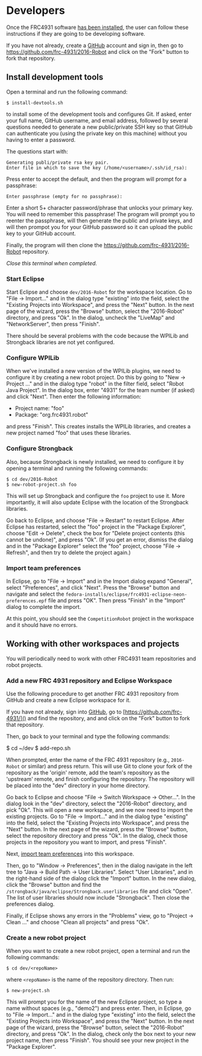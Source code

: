 # Developers

Once the FRC4931 software [has been installed](http://github.com/frc-4931/fedora-installs/users/README.md), the user can follow these instructions if they are going to be developing software.

If you have not already, create a [GitHub](http://github.com) account and sign in, then go to https://github.com/frc-4931/2016-Robot and click on the "Fork" button to fork that repository.

## Install development tools

Open a terminal and run the following command:

    $ install-devtools.sh

to install some of the development tools and configures Git. If asked, enter your full name, GitHub username, and email address, followed by several questions needed to generate a new public/private SSH key so that GitHub can authenticate you (using the private key on this machine) without you having to enter a password.

The questions start with:

    Generating publi/private rsa key pair.
    Enter file in which to save the key (/home/<username>/.ssh/id_rsa):

Press enter to accept the default, and then the program will prompt for a passphrase:

    Enter passphrase (empty for no passphrase):

Enter a short 5+ character password/phrase that unlocks your primary key. You will need to remember this passphrase! The program will prompt you to reenter the passphrase, will then generate the public and private keys, and will then prompot you for your GitHub password so it can upload the public key to your GitHub account.

Finally, the program will then clone the https://github.com/frc-4931/2016-Robot repository.

*Close this terminal when completed.*

### Start Eclipse

Start Eclipse and choose `dev/2016-Robot` for the workspace location. Go to "File -> Import..." and in the dialog type "existing" into the field, select the "Existing Projects into Workspace", and press the "Next" button. In the next page of the wizard, press the "Browse" button, select the "2016-Robot" directory, and press "Ok". In the dialog, uncheck the "LiveMap" and "NetworkServer", then press "Finish".

There should be several problems with the code because the WPILib and Strongback libraries are not yet configured.

### Configure WPILib

When we've installed a new version of the WPILib plugins, we need to configure it by creating a new robot project. Do this by going to "New -> Project ..." and in the dialog type "robot" in the filter field, select "Robot Java Project". In the dialog box, enter "4931" for the team number (if asked) and click "Next". Then enter the following information:

* Project name: "foo"
* Package: "org.frc4931.robot"

and press "Finish". This creates installs the WPILib libraries, and creates a new project named "foo" that uses these libraries. 

### Configure Strongback

Also, because Strongback is newly installed, we need to configure it by opening a terminal and running the following commands:

    $ cd dev/2016-Robot
    $ new-robot-project.sh foo

This will set up Strongback and configure the `foo` project to use it. More importantly, it will also update Eclipse with the location of the Strongback libraries.

Go back to Eclipse, and choose "File -> Restart" to restart Eclipse. After Eclipse has restarted, select the "foo" project in the "Package Explorer", choose "Edit -> Delete", check the box for "Delete project contents (this cannot be undone)", and press "Ok". (If you get an error, dismiss the dialog and in the "Package Explorer" select the "foo" project, choose "File -> Refresh", and then try to delete the project again.)

### Import team preferences

In Eclipse, go to "File -> Import" and in the Import dialog expand "General", select "Preferences", and click "Next". Press the "Browse" button and navigate and select the `fedora-installs/eclipse/frc4931-eclipse-neon-preferences.epf` file and press "OK". Then press "Finish" in the "Import" dialog to complete the import.

At this point, you should see the `CompetitionRobot` project in the workspace and it should have no errors.



## Working with other workspaces and projects

You will periodically need to work with other FRC4931 team repositories and robot projects.

### Add a new FRC 4931 repository and Eclipse Workspace

Use the following procedure to get another FRC 4931 repository from GitHub and create a new Eclipse workspace for it.

If you have not already, sign into [GitHub](http://github.com), go to [https://github.com/frc-4931/]() and find the repository, and and click on the "Fork" button to fork that repository.

Then, go back to your terminal and type the following commands:

   $ cd ~/dev
   $ add-repo.sh

When prompted, enter the name of the FRC 4931 repository (e.g., `2016-Robot` or similar) and press return. This will use Git to clone your fork of the repository as the 'origin' remote, add the team's repository as the 'upstream' remote, and finish configuring the repository. The repository will be placed into the "dev" directory in your home directory.

Go back to Eclipse and choose "File -> Switch Workspace -> Other...". In the dialog look in the "dev" directory, select the "2016-Robot" directory, and pick "Ok". This will open a new workspace, and we now need to import the existing projects. Go to "File -> Import..." and in the dialog type "existing" into the field, select the "Existing Projects into Workspace", and press the "Next" button. In the next page of the wizard, press the "Browse" button, select the repository directory and press "Ok". In the dialog, check those projects in the repository you want to import, and press "Finish".

Next, [import team preferences](#import-team-preferences) into this workspace.

Then, go to "Window -> Preferences", then in the dialog navigate in the left tree to "Java -> Build Path -> User Libraries". Select "User Libraries", and in the right-hand side of the dialog click the "Import" button. In the new dialog, click the "Browse" button and find the `/strongback/java/eclipse/Strongback.userlibraries` file and click "Open". The list of user libraries should now include "Strongback". Then close the preferences dialog.

Finally, if Eclipse shows any errors in the "Problems" view, go to "Project -> Clean ..." and choose "Clean all projects" and press "Ok". 

### Create a new robot project

When you want to create a new robot project, open a terminal and run the following commands:

    $ cd dev/<repoName>

where `<repoName>` is the name of the repository directory. Then run:

    $ new-project.sh

This will prompt you for the name of the new Eclipse project, so type a name without spaces (e.g., "demo2") and press enter. Then, in Eclipse, go to "File -> Import..." and in the dialog type "existing" into the field, select the "Existing Projects into Workspace", and press the "Next" button. In the next page of the wizard, press the "Browse" button, select the "2016-Robot" directory, and press "Ok". In the dialog, check only the box next to your new project name, then press "Finish". You should see your new project in the "Package Explorer".


